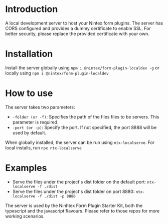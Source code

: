 # Introduction

A local development server to host your Nintex form plugins. The server has CORS configured and provides a dummy certificate to enable SSL. For better security, please replace the provided certificate with your own.

# Installation

Install the server globally using `npm i @nintex/form-plugin-localdev -g` or locally using `npm i @nintex/form-plugin-localdev`

# How to use

The server takes two parameters:
- `-folder (or -f)`: Specifies the path of the files files to be servers. This parameter is required.
- `-port (or -p)`: Specify the port. If not specified, the port 8888 will be used by default.

When globally installed, the server can be run using `ntx-localserve`. For local installs, run `npx ntx-localserve`

# Examples

- Serve the files under the project's dist folder on the default port: `ntx-localserve -f ./dist`
- Serve the files under the project's dist folder on port 8880: `ntx-localserve -f ./dist -p 8880`

The server is used by the Ninhtex Form Plugin Starter Kit, both the typescript and the javascript flavours. Please refer to those repos for more working scenarios.

